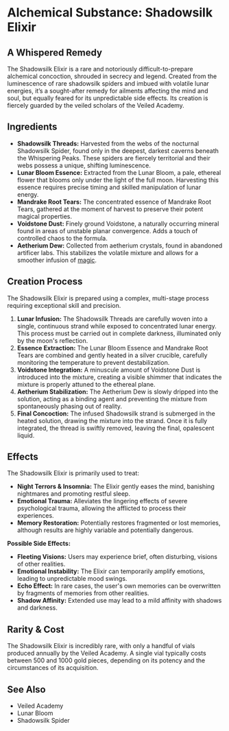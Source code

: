 # Alchemical Substance: Shadowsilk Elixir

## A Whispered Remedy

The Shadowsilk Elixir is a rare and notoriously difficult-to-prepare alchemical concoction, shrouded in secrecy and legend. Created from the luminescence of rare shadowsilk spiders and imbued with volatile lunar energies, it’s a sought-after remedy for ailments affecting the mind and soul, but equally feared for its unpredictable side effects. Its creation is fiercely guarded by the veiled scholars of the Veiled Academy.

## Ingredients

*   **Shadowsilk Threads:** Harvested from the webs of the nocturnal Shadowsilk Spider, found only in the deepest, darkest caverns beneath the Whispering Peaks. These spiders are fiercely territorial and their webs possess a unique, shifting luminescence.
*   **Lunar Bloom Essence:**  Extracted from the Lunar Bloom, a pale, ethereal flower that blooms only under the light of the full moon. Harvesting this essence requires precise timing and skilled manipulation of lunar energy.
*   **Mandrake Root Tears:** The concentrated essence of Mandrake Root Tears, gathered at the moment of harvest to preserve their potent magical properties.
*   **Voidstone Dust:** Finely ground Voidstone, a naturally occurring mineral found in areas of unstable planar convergence. Adds a touch of controlled chaos to the formula.
*   **Aetherium Dew:** Collected from aetherium crystals, found in abandoned artificer labs. This stabilizes the volatile mixture and allows for a smoother infusion of [magic](/structure/mechanic/magic.md).

## Creation Process

The Shadowsilk Elixir is prepared using a complex, multi-stage process requiring exceptional skill and precision.

1.  **Lunar Infusion:** The Shadowsilk Threads are carefully woven into a single, continuous strand while exposed to concentrated lunar energy. This process must be carried out in complete darkness, illuminated only by the moon's reflection.
2.  **Essence Extraction:** The Lunar Bloom Essence and Mandrake Root Tears are combined and gently heated in a silver crucible, carefully monitoring the temperature to prevent destabilization.
3.  **Voidstone Integration:** A minuscule amount of Voidstone Dust is introduced into the mixture, creating a visible shimmer that indicates the mixture is properly attuned to the ethereal plane.
4.  **Aetherium Stabilization:** The Aetherium Dew is slowly dripped into the solution, acting as a binding agent and preventing the mixture from spontaneously phasing out of reality.
5.  **Final Concoction:** The infused Shadowsilk strand is submerged in the heated solution, drawing the mixture into the strand. Once it is fully integrated, the thread is swiftly removed, leaving the final, opalescent liquid.

## Effects

The Shadowsilk Elixir is primarily used to treat:

*   **Night Terrors & Insomnia:** The Elixir gently eases the mind, banishing nightmares and promoting restful sleep.
*   **Emotional Trauma:** Alleviates the lingering effects of severe psychological trauma, allowing the afflicted to process their experiences.
*   **Memory Restoration:**  Potentially restores fragmented or lost memories, although results are highly variable and potentially dangerous.

**Possible Side Effects:**

*   **Fleeting Visions:** Users may experience brief, often disturbing, visions of other realities.
*   **Emotional Instability:**  The Elixir can temporarily amplify emotions, leading to unpredictable mood swings.
*   **Echo Effect:** In rare cases, the user's own memories can be overwritten by fragments of memories from other realities.
*   **Shadow Affinity:** Extended use may lead to a mild affinity with shadows and darkness.

## Rarity & Cost

The Shadowsilk Elixir is incredibly rare, with only a handful of vials produced annually by the Veiled Academy. A single vial typically costs between 500 and 1000 gold pieces, depending on its potency and the circumstances of its acquisition.

## See Also

*   Veiled Academy
*   Lunar Bloom
*   Shadowsilk Spider
